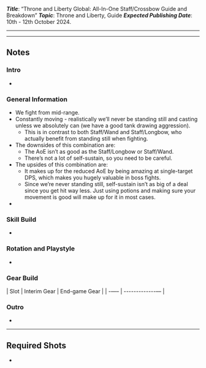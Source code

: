 ***Title***: “Throne and Liberty Global: All-In-One Staff/Crossbow Guide and Breakdown”
***Topic***: Throne and Liberty, Guide
***Expected Publishing Date***: 10th - 12th October 2024.

----



-----
## Notes

### Intro
- 

### General Information
- We fight from mid-range.
- Constantly moving - realistically we’ll never be standing still and casting unless we absolutely can (we have a good tank drawing aggression).
	- This is in contrast to both Staff/Wand and Staff/Longbow, who actually benefit from standing still when fighting.
- The downsides of this combination are:
	- The AoE isn’t as good as the Staff/Longbow or Staff/Wand.
	- There’s not a lot of self-sustain, so you need to be careful.
- The upsides of this combination are:
	- It makes up for the reduced AoE by being amazing at single-target DPS, which makes you hugely valuable in boss fights.
	- Since we’re never standing still, self-sustain isn’t as big of a deal since you get hit way less. Just using potions and making sure your movement is good will make up for it in most cases.
- 

### Skill Build
- 

### Rotation and Playstyle
- 

### Gear Build
| Slot | Interim Gear | End-game Gear |
| -—– | -------------–– |  

### Outro
- 


---
## Required Shots
- 